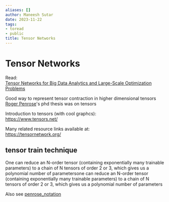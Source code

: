 ```yaml
---
aliases: []
author: Maneesh Sutar
date: 2023-11-22
tags:
- toread
- public
title: Tensor Networks
---
```


# Tensor Networks

Read:  
[Tensor Networks for Big Data Analytics and Large-Scale Optimization Problems](https://arxiv.org/abs/1407.3124)

Good way to represent tensor contraction in higher dimensional tensors  
[Roger Penrose](../People/Roger_Penrose.md)'s phd thesis was on tensors

Introduction to tensors (with cool graphcs):  
<https://www.tensors.net/>

Many related resource links available at:  
<https://tensornetwork.org/>

## tensor train technique

One can reduce an N-order tensor (containing exponentially many trainable parameters) to a chain of N tensors of order 2 or 3, which gives us a polynomial number of parametersone can reduce an N-order tensor (containing exponentially many trainable parameters) to a chain of N tensors of order 2 or 3, which gives us a polynomial number of parameters

Also see [penrose_notation](penrose_notation.md)
